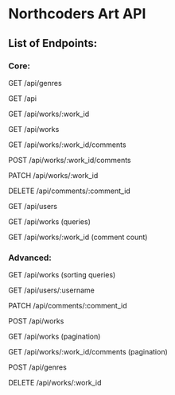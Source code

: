 # Northcoders Art API

## List of Endpoints: 

### Core:
GET /api/genres

GET /api

GET /api/works/:work_id

GET /api/works

GET /api/works/:work_id/comments

POST /api/works/:work_id/comments

PATCH /api/works/:work_id

DELETE /api/comments/:comment_id

GET /api/users

GET /api/works (queries)

GET /api/works/:work_id (comment count)

### Advanced: 
GET /api/works (sorting queries)

GET /api/users/:username

PATCH /api/comments/:comment_id

POST /api/works

GET /api/works (pagination)

GET /api/works/:work_id/comments (pagination)

POST /api/genres

DELETE /api/works/:work_id